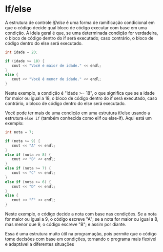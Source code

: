 # If/else

A estrutura de controle _if/else_ é uma forma de ramificação condicional em que o código decide qual bloco de código executar com base em uma condição. A ideia geral é que, se uma determinada condição for verdadeira, o bloco de código dentro do if será executado; caso contrário, o bloco de código dentro do else será executado.

```cpp
int idade = 20;

if (idade >= 18) {
   cout << "Você é maior de idade." << endl;
}
else {
   cout << "Você é menor de idade." << endl;
}
```

Neste exemplo, a condição é "idade >= 18", o que significa que se a idade for maior ou igual a 18, o bloco de código dentro do if será executado, caso contrário, o bloco de código dentro do else será executado.

Você pode ter mais de uma condição em uma estrutura if/else usando a estrutura `else if` (também conhecida como elif ou else-if). Aqui está um exemplo:

```cpp
int nota = 7;

if (nota >= 9) {
   cout << "A" << endl;
}
else if (nota >= 8) {
   cout << "B" << endl;
}
else if (nota >= 7) {
   cout << "C" << endl;
}
else if (nota >= 6) {
   cout << "D" << endl;
}
else {
   cout << "F" << endl;
}
```

Neste exemplo, o código decide a nota com base nas condições. Se a nota for maior ou igual a 9, o código escreve "A"; se a nota for maior ou igual a 8, mas menor que 9, o código escreve "B"; e assim por diante.

Essa é uma estrutura muito útil na programação, pois permite que o código tome decisões com base em condições, tornando o programa mais flexível e adaptável a diferentes situações
